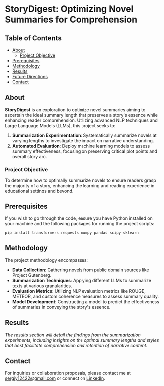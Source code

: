 # StoryDigest: Optimizing Novel Summaries for Comprehension

## Table of Contents
- [About](#about)
    - [Project Objective](#project-objective)
- [Prerequisites](#prerequisites)
- [Methodology](#methodology)
- [Results](#results)
- [Future Directions](#future-directions)
- [Contact](#contact)

## About
**StoryDigest** is an exploration to optimize novel summaries aiming to ascertain the ideal summary length that preserves a story's essence while enhancing reader comprehension. Utilizing advanced NLP techniques and Large Language Models (LLMs), this project seeks to:

1. **Summarization Experimentation**: Systematically summarize novels at varying lengths to investigate the impact on narrative understanding.
2. **Automated Evaluation**: Deploy machine learning models to assess summary effectiveness, focusing on preserving critical plot points and overall story arc.

### Project Objective
To determine how to optimally summarize novels to ensure readers grasp the majority of a story, enhancing the learning and reading experience in educational settings and beyond.

## Prerequisites
If you wish to go through the code, ensure you have Python installed on your machine and the following packages for running the project scripts:

```
pip install transformers requests numpy pandas scipy sklearn
```

## Methodology
The project methodology encompasses:
- **Data Collection**: Gathering novels from public domain sources like Project Gutenberg.
- **Summarization Techniques**: Applying different LLMs to summarize texts at various granularities.
- **Evaluation Metrics**: Utilizing NLP evaluation metrics like ROUGE, METEOR, and custom coherence measures to assess summary quality.
- **Model Development**: Constructing a model to predict the effectiveness of summaries in conveying the story's essence.

## Results
*The results section will detail the findings from the summarization experiments, including insights on the optimal summary lengths and styles that best facilitate comprehension and retention of narrative content.*

## Contact
For inquiries or collaboration proposals, please contact me at sergiy12422@gmail.com or connect on [LinkedIn](https://www.linkedin.com/in/sergiy-chepiga/).

